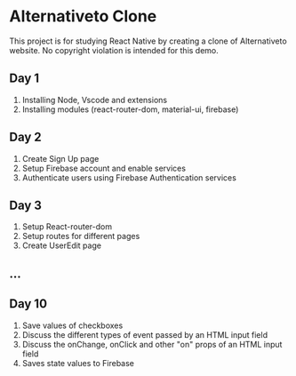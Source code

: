 # Alternativeto Clone

This project is for studying React Native by creating a clone of Alternativeto website. No copyright violation is intended for this demo.

## Day 1

1. Installing Node, Vscode and extensions
2. Installing modules (react-router-dom, material-ui, firebase)

## Day 2

1. Create Sign Up page
2. Setup Firebase account and enable services
3. Authenticate users using Firebase Authentication services

## Day 3

1. Setup React-router-dom
2. Setup routes for different pages
3. Create UserEdit page

## ...

## Day 10

1. Save values of checkboxes
2. Discuss the different types of event passed by an HTML input field
3. Discuss the onChange, onClick and other "on" props of an HTML input field
4. Saves state values to Firebase

